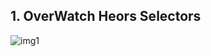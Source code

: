 ## 1. OverWatch Heors Selectors

![img1](https://user-images.githubusercontent.com/18282470/118689046-978e4300-b841-11eb-8982-a5721079521f.png)

